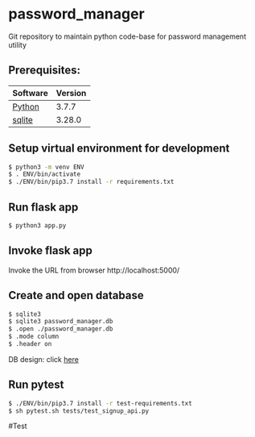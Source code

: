 # password_manager
Git repository to maintain python code-base for password management utility

## Prerequisites:

| Software                                                       | Version |
|----------------------------------------------------------------|---------|
| [Python](https://docs.python-guide.org/starting/install3/osx/) | 3.7.7   |
| [sqlite](https://www.sqlite.org/download.html)                 | 3.28.0  |

## Setup virtual environment for development

```sh
$ python3 -m venv ENV
$ . ENV/bin/activate
$ ./ENV/bin/pip3.7 install -r requirements.txt
```

## Run flask app

```sh
$ python3 app.py
```

## Invoke flask app

Invoke the URL from browser http://localhost:5000/

## Create and open database

```sh
$ sqlite3
$ sqlite3 password_manager.db
$ .open ./password_manager.db
$ .mode column
$ .header on
```
DB design: click [here](DML.md)

## Run pytest

```sh
$ ./ENV/bin/pip3.7 install -r test-requirements.txt
$ sh pytest.sh tests/test_signup_api.py
```
#Test
